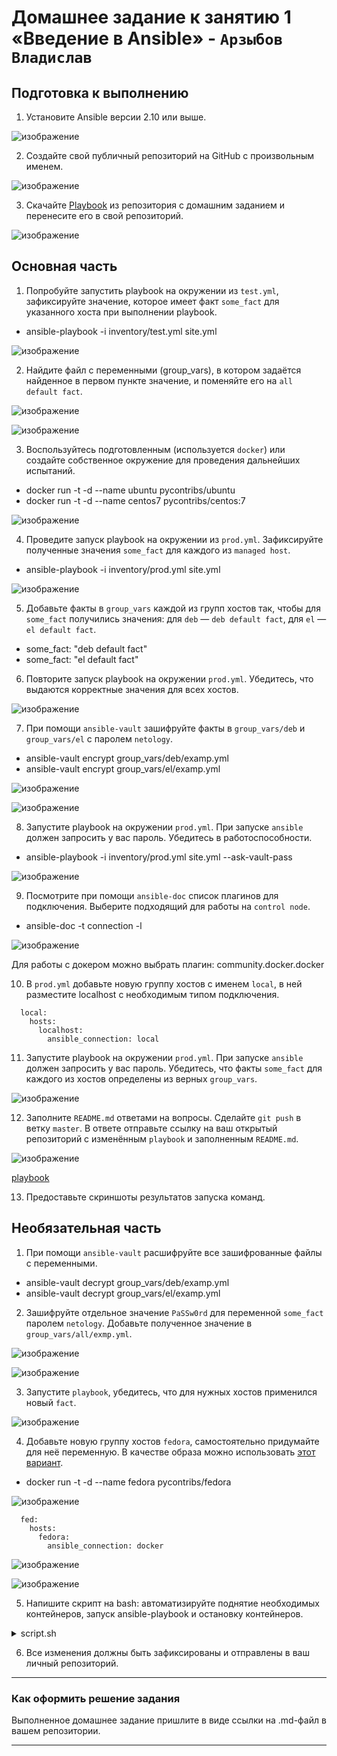 # Домашнее задание к занятию 1 «Введение в Ansible» - `Арзыбов Владислав`

## Подготовка к выполнению

1. Установите Ansible версии 2.10 или выше.

![изображение](https://github.com/user-attachments/assets/c6a5d126-ae50-44f2-b683-d74576adbd01)

2. Создайте свой публичный репозиторий на GitHub с произвольным именем.

![изображение](https://github.com/user-attachments/assets/24d5e633-d8d5-46b4-9489-cab99243be38)

3. Скачайте [Playbook](./playbook/) из репозитория с домашним заданием и перенесите его в свой репозиторий.

![изображение](https://github.com/user-attachments/assets/d89ccbfe-8a22-402a-90a9-f2a75fca0978)

## Основная часть

1. Попробуйте запустить playbook на окружении из `test.yml`, зафиксируйте значение, которое имеет факт `some_fact` для указанного хоста при выполнении playbook.

- ansible-playbook -i inventory/test.yml site.yml

![изображение](https://github.com/user-attachments/assets/32628e5f-0b2b-4663-8b43-0ab4c37255f5)

2. Найдите файл с переменными (group_vars), в котором задаётся найденное в первом пункте значение, и поменяйте его на `all default fact`.

![изображение](https://github.com/user-attachments/assets/0413199e-548b-4ff4-a884-f9b1b4348c51)

![изображение](https://github.com/user-attachments/assets/769c05f4-6318-4252-bfdf-96f686f6c099)

3. Воспользуйтесь подготовленным (используется `docker`) или создайте собственное окружение для проведения дальнейших испытаний.

- docker run -t -d --name ubuntu pycontribs/ubuntu
- docker run -t -d --name centos7 pycontribs/centos:7

![изображение](https://github.com/user-attachments/assets/4530bebd-28c3-4dae-a73b-71329e424718)

4. Проведите запуск playbook на окружении из `prod.yml`. Зафиксируйте полученные значения `some_fact` для каждого из `managed host`.

- ansible-playbook -i inventory/prod.yml site.yml

![изображение](https://github.com/user-attachments/assets/da69acb0-c086-4019-a8e4-423aa2a636cb)

5. Добавьте факты в `group_vars` каждой из групп хостов так, чтобы для `some_fact` получились значения: для `deb` — `deb default fact`, для `el` — `el default fact`.

- some_fact: "deb default fact"
- some_fact: "el default fact"

6.  Повторите запуск playbook на окружении `prod.yml`. Убедитесь, что выдаются корректные значения для всех хостов.

![изображение](https://github.com/user-attachments/assets/fcad9c71-acde-4de8-8545-62968651c31a)

7. При помощи `ansible-vault` зашифруйте факты в `group_vars/deb` и `group_vars/el` с паролем `netology`.

- ansible-vault encrypt group_vars/deb/examp.yml
- ansible-vault encrypt group_vars/el/examp.yml 

![изображение](https://github.com/user-attachments/assets/f609c085-87b7-4414-8c52-02dd3990845a)

![изображение](https://github.com/user-attachments/assets/dc8a0b35-63db-4c26-91ac-5083c47446c8)

8. Запустите playbook на окружении `prod.yml`. При запуске `ansible` должен запросить у вас пароль. Убедитесь в работоспособности.

- ansible-playbook -i inventory/prod.yml site.yml --ask-vault-pass

![изображение](https://github.com/user-attachments/assets/53ea5bd6-2ae5-4387-b883-882c359dc6a1)

9. Посмотрите при помощи `ansible-doc` список плагинов для подключения. Выберите подходящий для работы на `control node`.

- ansible-doc -t connection -l

![изображение](https://github.com/user-attachments/assets/af727fee-034a-4574-b7b9-2acef4bfcb59)

Для работы с докером можно выбрать плагин: community.docker.docker

10. В `prod.yml` добавьте новую группу хостов с именем  `local`, в ней разместите localhost с необходимым типом подключения.

```
  local:
    hosts:
      localhost:
        ansible_connection: local
```

11. Запустите playbook на окружении `prod.yml`. При запуске `ansible` должен запросить у вас пароль. Убедитесь, что факты `some_fact` для каждого из хостов определены из верных `group_vars`.

![изображение](https://github.com/user-attachments/assets/d12054a8-bd16-4dfd-a59a-b39441838f9b)

12. Заполните `README.md` ответами на вопросы. Сделайте `git push` в ветку `master`. В ответе отправьте ссылку на ваш открытый репозиторий с изменённым `playbook` и заполненным `README.md`.

![изображение](https://github.com/user-attachments/assets/d29be238-fcca-4b11-a7c5-5b769dc939f1)

[playbook](https://github.com/vladislav-arzybov/HOMEWORK/tree/main/17_Sistema_upravleniya_konfiguraciyami/01_Vvedenie_in_Ansible/playbook)

13. Предоставьте скриншоты результатов запуска команд.

## Необязательная часть

1. При помощи `ansible-vault` расшифруйте все зашифрованные файлы с переменными.

- ansible-vault decrypt group_vars/deb/examp.yml
- ansible-vault decrypt group_vars/el/examp.yml

2. Зашифруйте отдельное значение `PaSSw0rd` для переменной `some_fact` паролем `netology`. Добавьте полученное значение в `group_vars/all/exmp.yml`.

![изображение](https://github.com/user-attachments/assets/1094f9b9-e011-4753-a646-58d72715a62e)

![изображение](https://github.com/user-attachments/assets/d93d7be9-9a10-4667-abff-4ae3efdef972)

3. Запустите `playbook`, убедитесь, что для нужных хостов применился новый `fact`.

![изображение](https://github.com/user-attachments/assets/b8a33fe7-f161-4062-bcd9-ee16ba151da1)

4. Добавьте новую группу хостов `fedora`, самостоятельно придумайте для неё переменную. В качестве образа можно использовать [этот вариант](https://hub.docker.com/r/pycontribs/fedora).

- docker run -t -d --name fedora pycontribs/fedora

![изображение](https://github.com/user-attachments/assets/72919a8e-6a61-4ab4-ad2f-f5eed63c98c9)

```
  fed:
    hosts:
      fedora:
        ansible_connection: docker
```

![изображение](https://github.com/user-attachments/assets/b5ef332f-c208-4829-a127-af3b0943998f)

![изображение](https://github.com/user-attachments/assets/57bf99f8-c58c-4a28-a07a-7af8fa901f01)

5. Напишите скрипт на bash: автоматизируйте поднятие необходимых контейнеров, запуск ansible-playbook и остановку контейнеров.

<details>
  <summary>script.sh</summary>

```
reivol@Zabbix:~/GitHub/HOMEWORK/17_Sistema_upravleniya_konfiguraciyami/01_Vvedenie_in_Ansible/playbook$ ./script.sh 
docker start
fedora
centos7
ubuntu

PLAY [Print os facts] **************************************************************************************************************************************************

TASK [Gathering Facts] *************************************************************************************************************************************************
ok: [localhost]
ok: [fedora]
ok: [ubuntu]
ok: [centos7]

TASK [Print OS] ********************************************************************************************************************************************************
ok: [localhost] => {
    "msg": "Ubuntu"
}
ok: [centos7] => {
    "msg": "CentOS"
}
ok: [ubuntu] => {
    "msg": "Ubuntu"
}
ok: [fedora] => {
    "msg": "Fedora"
}

TASK [Print fact] ******************************************************************************************************************************************************
ok: [centos7] => {
    "msg": "el default fact"
}
ok: [localhost] => {
    "msg": "PaSSw0rd"
}
ok: [ubuntu] => {
    "msg": "deb default fact"
}
ok: [fedora] => {
    "msg": "fedora default fact"
}

PLAY RECAP *************************************************************************************************************************************************************
centos7                    : ok=3    changed=0    unreachable=0    failed=0    skipped=0    rescued=0    ignored=0   
fedora                     : ok=3    changed=0    unreachable=0    failed=0    skipped=0    rescued=0    ignored=0   
localhost                  : ok=3    changed=0    unreachable=0    failed=0    skipped=0    rescued=0    ignored=0   
ubuntu                     : ok=3    changed=0    unreachable=0    failed=0    skipped=0    rescued=0    ignored=0   

docker stop
fedora
centos7
ubuntu
reivol@Zabbix:~/GitHub/HOMEWORK/17_Sistema_upravleniya_konfiguraciyami/01_Vvedenie_in_Ansible/playbook$ docker ps
CONTAINER ID   IMAGE     COMMAND   CREATED   STATUS    PORTS     NAMES
reivol@Zabbix:~/GitHub/HOMEWORK/17_Sistema_upravleniya_konfiguraciyami/01_Vvedenie_in_Ansible/playbook$ 
```

</details>

6. Все изменения должны быть зафиксированы и отправлены в ваш личный репозиторий.

---

### Как оформить решение задания

Выполненное домашнее задание пришлите в виде ссылки на .md-файл в вашем репозитории.

---
